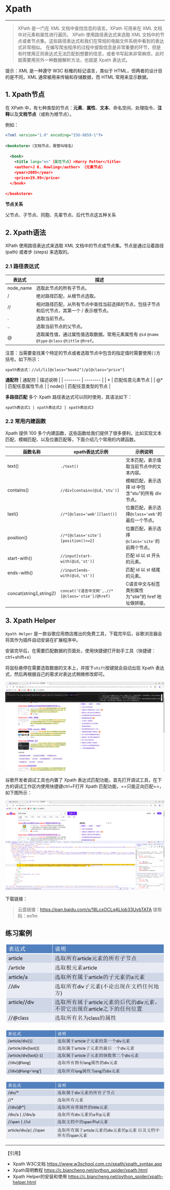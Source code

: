 # Xpath
---
>XPath 是一门在 XML 文档中查找信息的语言。XPath 可用来在 XML 文档中对元素和属性进行遍历。
XPath 使用路径表达式来选取 XML 文档中的节点或者节点集。这些路径表达式和我们在常规的电脑文件系统中看到的表达式非常相似。
在编写爬虫程序的过程中提取信息是非常重要的环节，但是有时使用正则表达式无法匹配到想要的信息，或者书写起来非常麻烦，此时就需要用另外一种数据解析方法，也就是 Xpath 表达式。

提示：XML 是一种遵守 W3C 标椎的标记语言，类似于 HTML，但两者的设计目的是不同，XML 通常被用来传输和存储数据，而 HTML 常用来显示数据。

## 1. Xpath节点
在 XPath 中，有七种类型的节点：**元素**、**属性**、**文本**、命名空间、处理指令、**注释**以及**文档节点**（或称为根节点）。

例如：
```xml
<?xml version="1.0" encoding="ISO-8859-1"?>

<bookstore>（文档节点，甭管叫啥名）

  <book>
    <title lang="en"（属性节点）>Harry Potter</title>
    <author>J K. Rowling</author> （元素节点）
    <year>2005</year>
    <price>29.99</price>
  </book>

</bookstore>
```

**节点关系**

父节点、子节点、同胞、先辈节点、后代节点这五种关系

## 2. Xpath语法
XPath 使用路径表达式来选取 XML 文档中的节点或节点集。节点是通过沿着路径 (path) 或者步 (steps) 来选取的。

### 2.1 路径表达式
| 表达式     | 描述     | 
| -------- | -------- | 
| node_name | 选取此节点的所有子节点。 |
| / | 绝对路径匹配，从根节点选取。 |
| // | 相对路径匹配，从所有节点中查找当前选择的节点，包括子节点和后代节点，其第一个 / 表示根节点。 |
| . | 选取当前节点。 |
| .. | 选取当前节点的父节点。 |
| @ | 选取属性值，通过属性值选取数据。常用元素属性有 `@id` `@name` `@type` `@class` `@tittle` `@href`。 |

注意：当需要查找某个特定的节点或者选取节点中包含的指定值时需要使用`[]`方括号。如下所示：
```
xpath表达式：//ul/li[@class="book2"]/p[@class="price"]
```

**通配符**
| 通配符     | 描述说明 | 
| -------- | -------- | 
| * | 匹配任意元素节点 |
| @* | 匹配任意属性节点 |
| node() | 匹配任意类型的节点 |

**多路径匹配**
多个 Xpath 路径表达式可以同时使用，其语法如下： 
```
xpath表达式1 | xpath表达式2 | xpath表达式3
```

### 2.2 常用内建函数
Xpath 提供 100 多个内建函数，这些函数给我们提供了很多便利，比如实现文本匹配、模糊匹配、以及位置匹配等，下面介绍几个常用的内建函数。

| 函数名称     | xpath表达式示例     | 示例说明     |
| -------- | -------- | -------- |
| text() | `./text()` | 文本匹配，表示值取当前节点中的文本内容。 |
| contains() | `//div[contains(@id,'stu')]`  | 模糊匹配，表示选择 id 中包含“stu”的所有 div 节点。 |
| last() | `//*[@class='web'][last()]` | 位置匹配，表示选择`@class='web'`的最后一个节点。 |
|  position() | `//*[@class='site'][position()<=2]` | 位置匹配，表示选择`@class='site'`的前两个节点。 |
| start-with() | `//input[start-with(@id,'st')]` | 匹配 id 以 st 开头的元素。 |
| ends-with() | `//input[ends-with(@id,'st')]` | 匹配 id 以 st 结尾的元素。 |
| concat(string1,string2) | `concat('C语言中文网',.//*[@class='stie']/@href) 	` | C语言中文与标签类别属性为"stie"的 href 地址做拼接。 |



## 3. Xpath Helper
`Xpath Helper` 是一款谷歌应用商店推出的免费工具，下载完毕后，谷歌浏览器会将其作为插件自动安装在扩展程序中。

安装完毕后，在需要匹配数据的页面处，使用快捷键打开助手工具（快捷键：ctrl+shift+x）

将鼠标悬停在需要选取数据的文本上，并按下`shift`按键就会自动出现 Xpath 表达式，然后再根据自己的需求对表达式稍微修改即可。

![xpath-helper](py-img/xpathhelper.png "Xpath Helper正反匹配皆可")

谷歌开发者调试工具也内置了 Xpath 表达式匹配功能，首先打开调试工具，在下方的调试工作区内使用快捷键ctrl+F打开 Xpath 匹配功能，==只能正向匹配==，如下图所示：

![xpathchrome](py-img/xpathchrome.png "Xpath Helper正向匹配")

下载链接：

>云盘链接：https://pan.baidu.com/s/18LcxOCLqALlob33UybTATA
提取码：eo1m


## 练习案例
![例子1](py-img/example1.png)

![例子2](py-img/example2.png)

![例子3](py-img/example3.png)


---

【引用】
- Xpath W3C文档 https://www.w3school.com.cn/xpath/xpath_syntax.asp
- Xpath简明教程 https://c.biancheng.net/python_spider/xpath.html
- Xpath Helper的安装和使用 https://c.biancheng.net/python_spider/xpath-helper.html